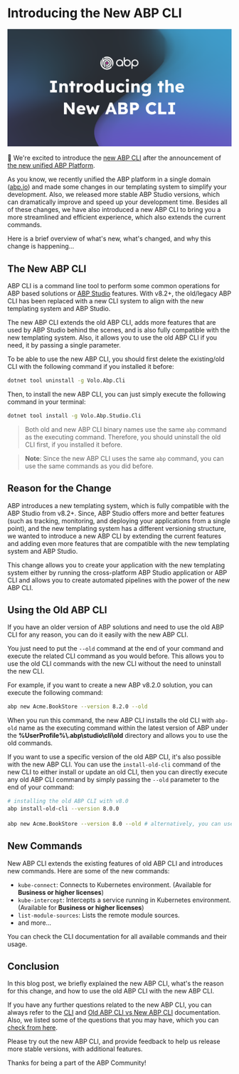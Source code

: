 # Introducing the New ABP CLI

![](cover-image.png)

📢 We're excited to introduce the [new ABP CLI](https://abp.io/docs/latest/cli/index) after the announcement of [the new unified ABP Platform](https://abp.io/blog/new-abp-platform-is-live). 

As you know, we recently unified the ABP platform in a single domain ([abp.io](https://abp.io/)) and made some changes in our templating system to simplify your development. Also, we released more stable ABP Studio versions, which can dramatically improve and speed up your development time. Besides all of these changes, we have also introduced a new ABP CLI to bring you a more streamlined and efficient experience, which also extends the current commands.

Here is a brief overview of what's new, what's changed, and why this change is happening...

## The New ABP CLI

ABP CLI is a command line tool to perform some common operations for ABP based solutions or [ABP Studio](https://abp.io/docs/latest/studio) features. With v8.2+, the old/legacy ABP CLI has been replaced with a new CLI system to align with the new templating system and ABP Studio. 

The new ABP CLI extends the old ABP CLI, adds more features that are used by ABP Studio behind the scenes, and is also fully compatible with the new templating system. Also, it allows you to use the old ABP CLI if you need, it by passing a single parameter.

To be able to use the new ABP CLI, you should first delete the existing/old CLI with the following command if you installed it before:

```bash
dotnet tool uninstall -g Volo.Abp.Cli
```

Then, to install the new ABP CLI, you can just simply execute the following command in your terminal:

```bash
dotnet tool install -g Volo.Abp.Studio.Cli
```

> Both old and new ABP CLI binary names use the same `abp` command as the executing command. Therefore, you should uninstall the old CLI first, if you installed it before. 

> **Note**: Since the new ABP CLI uses the same `abp` command, you can use the same commands as you did before.

## Reason for the Change

ABP introduces a new templating system, which is fully compatible with the ABP Studio from v8.2+. Since, ABP Studio offers more and better features (such as tracking, monitoring, and deploying your applications from a single point), and the new templating system has a different versioning structure, we wanted to introduce a new ABP CLI by extending the current features and adding even more features that are compatible with the new templating system and ABP Studio.

This change allows you to create your application with the new templating system either by running the cross-platform ABP Studio application or ABP CLI and allows you to create automated pipelines with the power of the new ABP CLI.

## Using the Old ABP CLI

If you have an older version of ABP solutions and need to use the old ABP CLI for any reason, you can do it easily with the new ABP CLI.

You just need to put the `--old` command at the end of your command and execute the related CLI command as you would before. This allows you to use the old CLI commands with the new CLI without the need to uninstall the new CLI.

For example, if you want to create a new ABP v8.2.0 solution, you can execute the following command:

```bash
abp new Acme.BookStore --version 8.2.0 --old
```

When you run this command, the new ABP CLI installs the old CLI with `abp-old` name as the executing command within the latest version of ABP under the **%UserProfile%\\.abp\studio\cli\old** directory and allows you to use the old commands.

If you want to use a specific version of the old ABP CLI, it's also possible with the new ABP CLI. You can use the `install-old-cli` command of the new CLI to either install or update an old CLI, then you can directly execute any old ABP CLI command by simply passing the `--old` parameter to the end of your command:

```bash
# installing the old ABP CLI with v8.0
abp install-old-cli --version 8.0.0

abp new Acme.BookStore --version 8.0 --old # alternatively, you can use the `abp-old` command without need to pass the "--old" parameter
```

## New Commands

New ABP CLI extends the existing features of old ABP CLI and introduces new commands. Here are some of the new commands:

* `kube-connect`: Connects to Kubernetes environment. (Available for **Business or higher licenses**)
* `kube-intercept`: Intercepts a service running in Kubernetes environment. (Available for **Business or higher licenses**)
* `list-module-sources`: Lists the remote module sources.
* and more...

You can check the CLI documentation for all available commands and their usage.

## Conclusion

In this blog post, we briefly explained the new ABP CLI, what's the reason for this change, and how to use the old ABP CLI with the new ABP CLI.

If you have any further questions related to the new ABP CLI, you can always refer to the [CLI](https://abp.io/docs/latest/cli/index) and [Old ABP CLI vs New ABP CLI](https://abp.io/docs/latest/cli/differences-between-old-and-new-cli) documentation. Also, we listed some of the questions that you may have, which you can [check from here](https://abp.io/docs/latest/cli/differences-between-old-and-new-cli#common-questions).

Please try out the new ABP CLI, and provide feedback to help us release more stable versions, with additional features.

Thanks for being a part of the ABP Community!